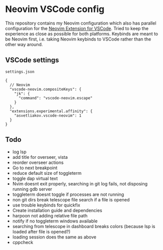 # Neovim VSCode config

This repository contains my Neovim configuration which also has parallel configuration for the [Neovim Extension for VSCode](https://marketplace.visualstudio.com/items?itemName=asvetliakov.vscode-neovim). Tried to keep the experience as close as possible for both platforms. Keybinds are meant to be Neovim first, i.e. taking Neovim keybinds to VSCode rather than the other way around.

## VSCode settings

`settings.json`

```jsonc
{
  // Neovim
  "vscode-neovim.compositeKeys": {
    "jk": {
      "command": "vscode-neovim.escape"
    }
  },
  "extensions.experimental.affinity": {
    "asvetliakov.vscode-neovim": 1
  }
}
```

## Todo

- log lsp
- add title for overseer, vista
- reorder overseer actions
- Go to next breakpoint
- reduce default size of toggleterm
- toggle dap virtual text
- Nvim doesnt exit properly, searching in git log fails, not disposing running gdb server
- toggleterm doesnt toggle if processes are not running
- non git dirs break telescope file search if a file is opened
- use trouble keybinds for quickfix
- Create installation guide and dependencies
- harpoon not adding relative file path
- notify if no toggleterm windows available
- searching from telescope in dashboard breaks colors (because lsp is loaded after file is opened?)
- loading session does the same as above
- cppcheck
